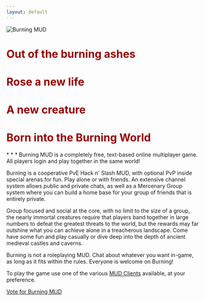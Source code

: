 ```yaml
---
layout: default
---
```

<style>
h1 {
    color: #990000;
}
</style>
<div class="center">
<img src="{{ site.baseurl }} {% link /images/BurningMUD_ASCII_Logo.png %} " alt="Burning MUD">
<h1>Out of the burning ashes</h1>
<h1>Rose a new life</h1>
<h1>A new creature</h1>
<h1>Born into the Burning World</h1>
</div>
* * *
Burning MUD is a completely free, text-based online multiplayer game. All players login and play together in the same world!

Burning is a cooperative PvE Hack n' Slash MUD, with optional PvP inside special arenas for fun. Play alone or with friends. An extensive channel system allows public and private chats, as well as a Mercenary Group system where you can build a home base for your group of friends that is entirely private.

Group focused and social at the core, with no limit to the size of a group, the nearly immortal creatures require that players band together in large numbers to defeat the greatest threats to the world, but the rewards may far outshine what you can achieve alone in a treacherous landscape. Come have some fun and play casually or dive deep into the depth of ancient medieval castles and caverns.

Burning is not a roleplaying MUD. Chat about whatever you want in-game, as long as it fits within the rules. Everyone is welcome on Burning!

To play the game use one of the various [MUD Clients](mud_clients.markdown) available, at your preference.

[Vote for Burning MUD](/vote.markdown)